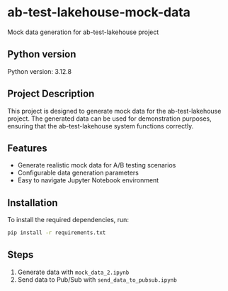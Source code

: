 # ab-test-lakehouse-mock-data

Mock data generation for ab-test-lakehouse project

## Python version
Python version: 3.12.8

## Project Description
This project is designed to generate mock data for the ab-test-lakehouse project. The generated data can be used for demonstration purposes, ensuring that the ab-test-lakehouse system functions correctly.

## Features
- Generate realistic mock data for A/B testing scenarios
- Configurable data generation parameters
- Easy to navigate Jupyter Notebook environment

## Installation
To install the required dependencies, run:
```bash
pip install -r requirements.txt
```

## Steps
1. Generate data with `mock_data_2.ipynb`
2. Send data to Pub/Sub with `send_data_to_pubsub.ipynb`
